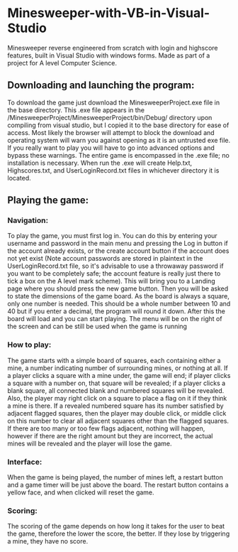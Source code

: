 # Minesweeper-with-VB-in-Visual-Studio
Minesweeper reverse engineered from scratch with login and highscore features, built in Visual Studio with windows forms. Made as part of a project for A level Computer Science.
## Downloading and launching the program:
To download the game just download the MinesweeperProject.exe file in the base directory. This .exe file appears in the /MinesweeperProject/MinesweeperProject/bin/Debug/ directory upon compiling from visual studio, but I copied it to the base directory for ease of access.
Most likely the browser will attempt to block the download and operating system will warn you against opening as it is an untrusted exe file. If you really want to play you will have to go into advanced options and bypass these warnings.
The entire game is encompassed in the .exe file; no installation is necessary. When run the .exe will create Help.txt, Highscores.txt, and UserLoginRecord.txt files in whichever directory it is located.
## Playing the game:
### Navigation:

To play the game, you must first log in. You can do this by entering your username and password in the main menu and pressing the Log in button
if the account already exists, or the create account button if the account does not yet exist (Note account passwords are stored in plaintext in the UserLoginRecord.txt file, so it's advisable to use a throwaway password if you want to be completely safe; the account feature is really just there to tick a box on the A level mark scheme).
This will bring you to a Landing page where you should press the new game button.
Then you will be asked to state the dimensions of the game board. As the board is always a square, only one number is needed.
This should be a whole number between 10 and 40 but if you enter a decimal, the program will round it down.
After this the board will load and you can start playing.
The menu will be on the right of the screen and can be still be used when the game is running

### How to play:

The game starts with a simple board of squares, each containing either a mine,
 a number indicating number of surrounding mines, or nothing at all.
If a player clicks a square with a mine under, the game will end; if player clicks a square with a number on, that square will be revealed;
 if a player clicks a blank square, all connected blank and numbered squares will be revealed.
Also, the player may right click on a square to place a flag on it if they think a mine is there.
If a revealed numbered square has its number satisfied by adjacent flagged squares, 
 then the player may double click, or middle click on this number to clear all adjacent squares other than the flagged squares.
If there are too many or too few flags adjacent, nothing will happen, however if there are the right amount but they are incorrect,
 the actual mines will be revealed and the player will lose the game.

### Interface: 

When the game is being played, the number of mines left, a restart button and a game timer will be just above the board.
The restart button contains a yellow face, and when clicked will reset the game.

### Scoring:

The scoring of the game depends on how long it takes for the user to beat the game, therefore the lower the score, the better.
If they lose by triggering a mine, they have no score.
